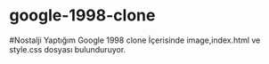 # google-1998-clone
#Nostalji
 Yaptığım Google 1998 clone 
İçerisinde image,index.html ve style.css dosyası bulunduruyor.
